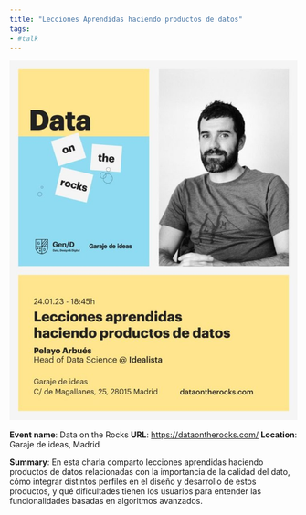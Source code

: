 ```yaml
---
title: "Lecciones Aprendidas haciendo productos de datos"
tags:
- #talk
---
```


![data-on-the-rocks](03.%20Outputs/Public%20Appearances/2023/data-on-the-rocks/data-on-the-rocks.jpg)

**Event name**: Data on the Rocks
**URL**: https://dataontherocks.com/
**Location**: Garaje de ideas, Madrid

**Summary**: En esta charla comparto lecciones aprendidas haciendo productos de datos relacionadas con la importancia de la calidad del dato, cómo integrar distintos perfiles en el diseño y desarrollo de estos productos, y qué dificultades tienen los usuarios para entender las funcionalidades basadas en algoritmos avanzados.

